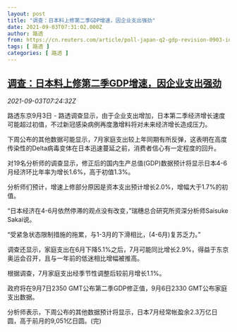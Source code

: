 ```yaml
---
layout: post
title: "调查：日本料上修第二季GDP增速，因企业支出强劲"
date: 2021-09-03T07:31:02.000Z
author: 路透
from: https://cn.reuters.com/article/poll-japan-q2-gdp-revision-0903-idCNKBS2FZ0K5
tags: [ 路透 ]
categories: [ 路透 ]
---
```

<!--1630654262000-->
[调查：日本料上修第二季GDP增速，因企业支出强劲](https://cn.reuters.com/article/poll-japan-q2-gdp-revision-0903-idCNKBS2FZ0K5)
------

<div>
<div><i>2021-09-03T07:24:32Z</i></div><p>路透东京9月3日 - 路透调查显示，由于企业支出增加，日本第二季经济增长速度可能超过初值，不过新冠感染病例再度激增料将对未来经济增长造成压力。</p><p>下周公布的其他数据可能显示，7月家庭支出较上年同期有所反弹，这表明在高度传染性的Delta病毒变体在日本迅速蔓延之前，消费者信心有一定程度的回升。</p><p>对19名分析师的调查显示，修正后的国内生产总值(GDP)数据预计将显示日本4-6月经济环比年率为增长1.6%，高于初值1.3%。</p><p>分析师们预计，增速上修部分原因是资本支出预计增长2.0%，增幅大于1.7%的初值。</p><p>“日本经济在4-6月依然停滞的观点没有改变，”瑞穗总合研究所资深分析师Saisuke Sakai说。</p><p>“受紧急状态限制措施的拖累，与1-3月的下滑相比，(4-6月)复苏乏力。”</p><p>调查还显示，家庭支出在6月下降5.1%之后，7月可能同比增长2.9%，得益于东京奥运会召开，且与一年前的低迷相比增幅被推高。</p><p>根据调查，7月家庭支出经季节性调整后较前月增长1.1%。</p><p>政府将在9月7日2350 GMT公布第二季GDP修正值，9月6日2330 GMT公布家庭支出数据。</p><p>分析师表示，下周公布的其他数据预计将显示，日本7月经常帐盈余2.3万亿日圆，高于前月的9,051亿日圆。(完)</p>
</div>
